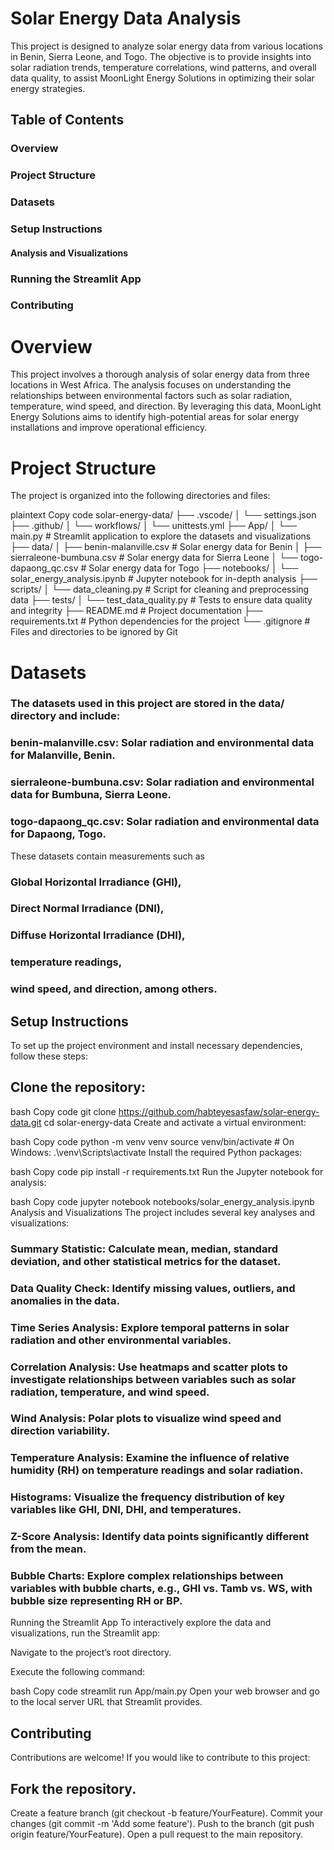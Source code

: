 # Solar Energy Data Analysis

This project is designed to analyze solar energy data from various locations in Benin, Sierra Leone, and Togo. The objective is to provide insights into solar radiation trends, temperature correlations, wind patterns, and overall data quality, to assist MoonLight Energy Solutions in optimizing their solar energy strategies.

## Table of Contents
### Overview
### Project Structure
### Datasets
### Setup Instructions
#### Analysis and Visualizations
### Running the Streamlit App
### Contributing

# Overview
This project involves a thorough analysis of solar energy data from three locations in West Africa. The analysis focuses on understanding the relationships between environmental factors such as solar radiation, temperature, wind speed, and direction. By leveraging this data, MoonLight Energy Solutions aims to identify high-potential areas for solar energy installations and improve operational efficiency.

# Project Structure
The project is organized into the following directories and files:

plaintext
Copy code
solar-energy-data/
├── .vscode/
│   └── settings.json
├── .github/
│   └── workflows/
│       └── unittests.yml
├── App/
│   └── main.py  # Streamlit application to explore the datasets and visualizations
├── data/
│   ├── benin-malanville.csv  # Solar energy data for Benin
│   ├── sierraleone-bumbuna.csv  # Solar energy data for Sierra Leone
│   └── togo-dapaong_qc.csv  # Solar energy data for Togo
├── notebooks/
│   └── solar_energy_analysis.ipynb  # Jupyter notebook for in-depth analysis
├── scripts/
│   └── data_cleaning.py  # Script for cleaning and preprocessing data
├── tests/
│   └── test_data_quality.py  # Tests to ensure data quality and integrity
├── README.md  # Project documentation
├── requirements.txt  # Python dependencies for the project
└── .gitignore  # Files and directories to be ignored by Git

# Datasets

### The datasets used in this project are stored in the data/ directory and include:

### benin-malanville.csv: Solar radiation and environmental data for Malanville, Benin.
### sierraleone-bumbuna.csv: Solar radiation and environmental data for Bumbuna, Sierra Leone.
### togo-dapaong_qc.csv: Solar radiation and environmental data for Dapaong, Togo.
These datasets contain measurements such as 
### Global Horizontal Irradiance (GHI),
### Direct Normal Irradiance (DNI),
### Diffuse Horizontal Irradiance (DHI), 
### temperature readings, 
### wind speed, and direction, among others.

## Setup Instructions
To set up the project environment and install necessary dependencies, follow these steps:

## Clone the repository:

bash
Copy code
git clone https://github.com/habteyesasfaw/solar-energy-data.git
cd solar-energy-data
Create and activate a virtual environment:

bash
Copy code
python -m venv venv
source venv/bin/activate  # On Windows: .\venv\Scripts\activate
Install the required Python packages:

bash
Copy code
pip install -r requirements.txt
Run the Jupyter notebook for analysis:

bash
Copy code
jupyter notebook notebooks/solar_energy_analysis.ipynb
Analysis and Visualizations
The project includes several key analyses and visualizations:

### Summary Statistic: Calculate mean, median, standard deviation, and other statistical metrics for the dataset.
### Data Quality Check: Identify missing values, outliers, and anomalies in the data.
### Time Series Analysis: Explore temporal patterns in solar radiation and other environmental variables.
### Correlation Analysis: Use heatmaps and scatter plots to investigate relationships between variables such as solar radiation, temperature, and wind speed.
### Wind Analysis: Polar plots to visualize wind speed and direction variability.
### Temperature Analysis: Examine the influence of relative humidity (RH) on temperature readings and solar radiation.
### Histograms: Visualize the frequency distribution of key variables like GHI, DNI, DHI, and temperatures.
### Z-Score Analysis: Identify data points significantly different from the mean.
### Bubble Charts: Explore complex relationships between variables with bubble charts, e.g., GHI vs. Tamb vs. WS, with bubble size representing RH or BP.
Running the Streamlit App
To interactively explore the data and visualizations, run the Streamlit app:

Navigate to the project’s root directory.

Execute the following command:

bash
Copy code
streamlit run App/main.py
Open your web browser and go to the local server URL that Streamlit provides.

## Contributing
Contributions are welcome! If you would like to contribute to this project:

## Fork the repository.
Create a feature branch (git checkout -b feature/YourFeature).
Commit your changes (git commit -m 'Add some feature').
Push to the branch (git push origin feature/YourFeature).
Open a pull request to the main repository.


